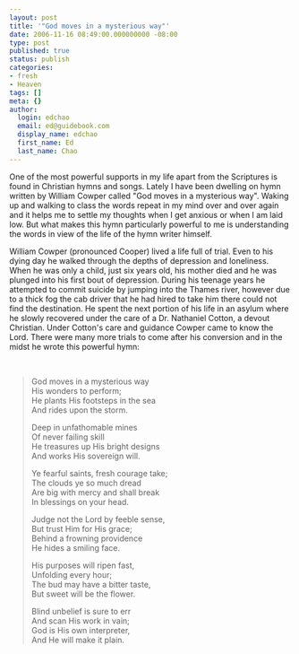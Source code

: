 ```yaml
---
layout: post
title: '"God moves in a mysterious way"'
date: 2006-11-16 08:49:00.000000000 -08:00
type: post
published: true
status: publish
categories:
- fresh
- Heaven
tags: []
meta: {}
author:
  login: edchao
  email: ed@guidebook.com
  display_name: edchao
  first_name: Ed
  last_name: Chao
---
```

<p> One of the most powerful supports in my life apart from the Scriptures is found in Christian hymns and songs.  Lately I have been dwelling on hymn written by William Cowper called "God moves in a mysterious way".  Waking up and walking to class the words repeat in my mind over and over again and it helps me to settle my thoughts when I get anxious or when I am laid low.  But what makes this hymn particularly powerful to me is understanding the words in view of the life of the hymn writer himself.</p>
<p>William Cowper (pronounced Cooper) lived a life full of trial.   Even to his dying day he walked through the depths of depression and loneliness.  When he was only a child, just six years old, his mother died and he was plunged into his first bout of depression.   During his teenage years he  attempted to commit suicide by jumping into the Thames river, however due to a thick fog the cab driver that he had hired to take him there could not find the destination.  He spent the next portion of his life in an asylum where he slowly recovered under the care of a Dr. Nathaniel Cotton, a devout Christian.  Under Cotton's care and guidance Cowper came to know the Lord.  There were many more trials to come after his conversion and in the midst he wrote this powerful hymn:</p>
<p class="lyrics">&nbsp;</p>
<blockquote><p>God moves in a mysterious way<br />
His wonders to perform;<br />
He plants His footsteps in the sea<br />
And rides upon the storm.</p>
<p>Deep in unfathomable mines<br />
Of never failing skill<br />
He treasures up His bright designs<br />
And works His sovereign will.</p>
<p>Ye fearful saints, fresh courage take;<br />
The clouds ye so much dread<br />
Are big with mercy and shall break<br />
In blessings on your head.</p>
<p>Judge not the Lord by feeble sense,<br />
But trust Him for His grace;<br />
Behind a frowning providence<br />
He hides a smiling face.</p>
<p>His purposes will ripen fast,<br />
Unfolding every hour;<br />
The bud may have a bitter taste,<br />
But sweet will be the flower.</p>
<p>Blind unbelief is sure to err<br />
And scan His work in vain;<br />
God is His own interpreter,<br />
And He will make it plain.</p></blockquote>
